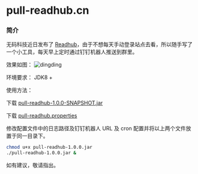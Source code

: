 # pull-readhub.cn

### 简介
无码科技近日发布了 [Readhub](https://readhub.cn/)，由于不想每天手动登录站点去看，所以随手写了一个小工具，每天早上定时通过钉钉机器人推送到群里。

效果如图：
![dingding](https://storage.tianshuang.me/pull-readhub/dingtalk.jpg)

环境要求：
JDK8 +

使用方法：

下载 [pull-readhub-1.0.0-SNAPSHOT.jar](https://storage.tianshuang.me/pull-readhub/pull-readhub-1.0.0-SNAPSHOT.jar)

下载 [pull-readhub.properties](https://storage.tianshuang.me/pull-readhub/pull-readhub.properties)

修改配置文件中的日志路径及钉钉机器人 URL 及 cron 配置并将以上两个文件放置于同一目录下。

```Bash
chmod u+x pull-readhub-1.0.0.jar
./pull-readhub-1.0.0.jar &
```

如有建议，敬请指出。

